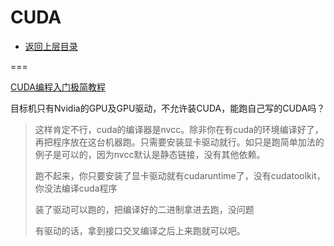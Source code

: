 # CUDA

* [返回上层目录](../parallel-computing.md)





===

[CUDA编程入门极简教程](https://zhuanlan.zhihu.com/p/34587739)

目标机只有Nvidia的GPU及GPU驱动，不允许装CUDA，能跑自己写的CUDA吗？

> 这样肯定不行，cuda的编译器是nvcc。除非你在有cuda的环境编译好了，再把程序放在这台机器跑。只需要安装显卡驱动就行。如只是跑简单加法的例子是可以的，因为nvcc默认是静态链接，没有其他依赖。
>
> 跑不起来，你只要安装了显卡驱动就有cudaruntime了，没有cudatoolkit，你没法编译cuda程序
>
> 装了驱动可以跑的，把编译好的二进制拿进去跑，没问题
>
> 有驱动的话，拿到接口交叉编译之后上来跑就可以吧。

